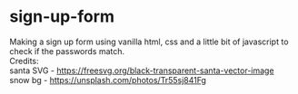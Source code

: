 # sign-up-form
Making a sign up form using vanilla html, css and a little bit of javascript to check if the passwords match.<br>
Credits:<br>
santa SVG - https://freesvg.org/black-transparent-santa-vector-image
snow bg - https://unsplash.com/photos/Tr55sj841Fg
